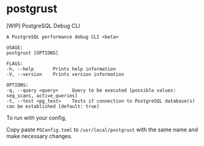 # postgrust
[WIP] PostgreSQL Debug CLI


```
A PostgreSQL performance debug CLI <beta>

USAGE:
postgrust [OPTIONS]

FLAGS:
-h, --help       Prints help information
-V, --version    Prints version information

OPTIONS:
-q, --query <query>     Query to be executed [possible values: seq_scans, active_queries]
-t, --test <pg_test>    Tests if connection to PostgreSQL database(s) can be established [default: true]
```


To run with your config,

Copy paste `PGConfig.toml` to `/usr/local/postgrust` with the same name and make necessary changes. 
